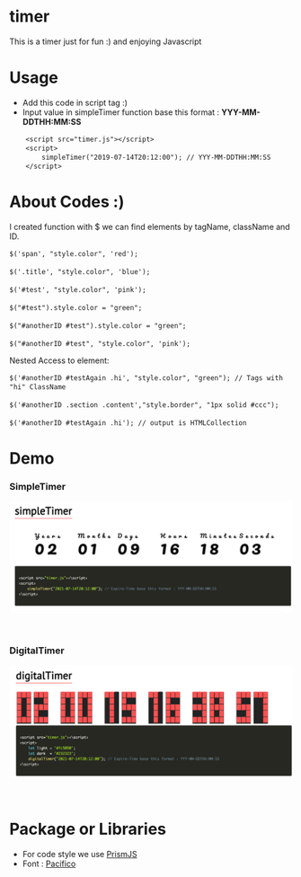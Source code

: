 # timer
This is a timer just for fun :) and enjoying Javascript

# Usage 

* Add this code in script tag :)
* Input value in simpleTimer function base this format : <b>YYY-MM-DDTHH:MM:SS</b>

```
    <script src="timer.js"></script>
    <script>
        simpleTimer("2019-07-14T20:12:00"); // YYY-MM-DDTHH:MM:SS
    </script>
```


# About Codes :)

I created function with $ we can find elements by tagName, className and ID.

```
$('span', "style.color", 'red');

$('.title', "style.color", 'blue');

$('#test', "style.color", 'pink');

$("#test").style.color = "green";

$("#anotherID #test").style.color = "green";

$("#anotherID #test", "style.color", 'pink');
```

Nested Access to element:
```
$('#anotherID #testAgain .hi', "style.color", "green"); // Tags with "hi" ClassName

$('#anotherID .section .content',"style.border", "1px solid #ccc");

$('#anotherID #testAgain .hi'); // output is HTMLCollection
```

# Demo

### SimpleTimer 

![image](https://github.com/Mekaeil/timer/blob/master/img/SimpleTimer.png)

</br>

### DigitalTimer
![image](https://github.com/Mekaeil/timer/blob/master/img/DigitalTimer.png)

</br>


# Package or Libraries

* For code style we use [PrismJS](https://prismjs.com/) 
* Font : [Pacifico](https://fonts.googleapis.com)